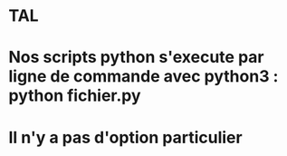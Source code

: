 # TAL
# Nos scripts python s'execute par ligne de commande avec python3 : python fichier.py
# Il n'y a pas d'option particulier
